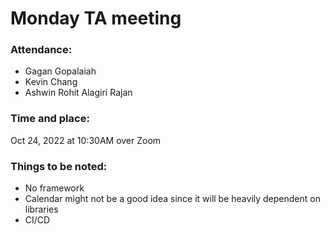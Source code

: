 # Monday TA meeting

### Attendance:
- Gagan Gopalaiah
- Kevin Chang
- Ashwin Rohit Alagiri Rajan

### Time and place:
Oct 24, 2022 at 10:30AM over Zoom

### Things to be noted:
- No framework
- Calendar might not be a good idea since it will be heavily dependent on libraries
- CI/CD
